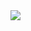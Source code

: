 <a href="https://github.com/anuraghazra/github-readme-stats">
  <img align="center" src="https://github-readme-stats.vercel.app/api/top-langs/?username=masshun&langs_count=8&hide=html&theme=tokyonight5" />
</a>
